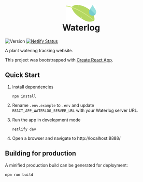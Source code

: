 <div style="padding-top:2rem;text-align:center;">
   <img src="./src/assets/images/rain-tracker-logo.svg" style="width:100px;">
   <h1 style="margin-top:0">Waterlog</h1>
</div>

![Version](https://img.shields.io/github/package-json/v/vmroycroft/waterlog)
[![Netlify Status](https://api.netlify.com/api/v1/badges/9ed2b0e7-2a28-436b-a2d8-2b5246fe0af5/deploy-status)](https://app.netlify.com/sites/cocky-kowalevski-ba6d94/deploys)

A plant watering tracking website.

This project was bootstrapped with [Create React App](https://github.com/facebook/create-react-app).

## Quick Start

1. Install dependencies

   ```
   npm install
   ```

2. Rename `.env.example` to `.env` and update `REACT_APP_WATERLOG_SERVER_URL` with your Waterlog server URL.

3. Run the app in development mode

   ```
   netlify dev
   ```

4. Open a browser and navigate to http://localhost:8888/

## Building for production

A minified production build can be generated for deployment:

```
npm run build
```
